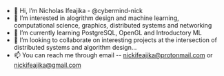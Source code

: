 - 👋 Hi, I’m Nicholas Ifeajika - @cybermind-nick
- 👀 I’m interested in alogrithm design and machine learning, computational science, graphics, distributed systems and networking
- 🌱 I’m currently learning PostgreSQL, OpenGL and Introductory ML
- 💞️ I’m looking to collaborate on interesting projects at the intersection of distributed systems and algorithm design...
- 📫 You can reach me through email -- nickifeajika@protonmail.com or nickifeajika@gmail.com

<!---
cybermind-nick/cybermind-nick is a ✨ special ✨ repository because its `README.md` (this file) appears on your GitHub profile.
You can click the Preview link to take a look at your changes.
--->
